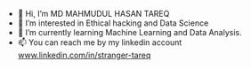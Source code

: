 - 👋 Hi, I’m MD MAHMUDUL HASAN TAREQ
- 👀 I’m interested in Ethical hacking and Data Science
- 🌱 I’m currently learning Machine Learning and Data Analysis.
- 📫 You can reach me by my linkedin account www.linkedin.com/in/stranger-tareq 
